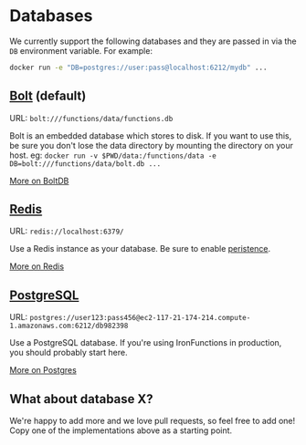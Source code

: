 
# Databases

We currently support the following databases and they are passed in via the `DB` environment variable. For example:

```sh
docker run -e "DB=postgres://user:pass@localhost:6212/mydb" ...
```

## [Bolt](https://github.com/boltdb/bolt) (default)

URL: `bolt:///functions/data/functions.db`

Bolt is an embedded database which stores to disk. If you want to use this, be sure you don't lose the data directory by mounting
the directory on your host. eg: `docker run -v $PWD/data:/functions/data -e DB=bolt:///functions/data/bolt.db ...`

[More on BoltDB](databases/boltdb.md)

## [Redis](http://redis.io/)

URL: `redis://localhost:6379/`

Use a Redis instance as your database. Be sure to enable [peristence](http://redis.io/topics/persistence).

[More on Redis](databases/redis.md)

## [PostgreSQL](http://www.postgresql.org/)

URL: `postgres://user123:pass456@ec2-117-21-174-214.compute-1.amazonaws.com:6212/db982398`

Use a PostgreSQL database. If you're using IronFunctions in production, you should probably start here.

[More on Postgres](databases/postgres.md)

## What about database X?

We're happy to add more and we love pull requests, so feel free to add one! Copy one of the implementations above as a starting point. 

